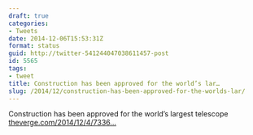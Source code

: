 ```yaml
---
draft: true
categories:
- Tweets
date: 2014-12-06T15:53:31Z
format: status
guid: http://twitter-541244047038611457-post
id: 5565
tags:
- tweet
title: Construction has been approved for the world’s lar…
slug: /2014/12/construction-has-been-approved-for-the-worlds-lar/
---
```


Construction has been approved for the world’s largest telescope [theverge.com/2014/12/4/7336…](http://www.theverge.com/2014/12/4/7336683/chile-worlds-largest-telescope-observatory-construction)